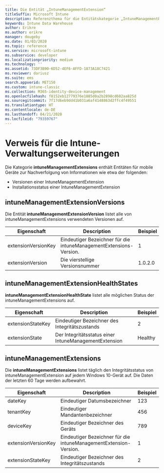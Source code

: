 ```yaml
---
title: Die Entität „IntuneManagementExtension“
titleSuffix: Microsoft Intune
description: Referenzthema für die Entitätskategorie „IntuneManagementExtension“ von Entitätensammlungen in der Intune Data Warehouse-API.
keywords: Intune Data Warehouse
author: Erikre
ms.author: erikre
manager: dougeby
ms.date: 01/03/2020
ms.topic: reference
ms.service: microsoft-intune
ms.subservice: developer
ms.localizationpriority: medium
ms.technology: ''
ms.assetid: 73DF3B90-6D52-4EF6-AFFD-1873A18C7421
ms.reviewer: dariusz
ms.suite: ems
search.appverid: MET150
ms.custom: intune-classic
ms.collection: M365-identity-device-management
ms.openlocfilehash: f8152eb12779376e1885d0a2b2898cd602aa825d
ms.sourcegitcommit: 7f17d6eb9dd41b031a6af4148863d2ffc4f49551
ms.translationtype: HT
ms.contentlocale: de-DE
ms.lasthandoff: 04/21/2020
ms.locfileid: "79359767"
---
```

# <a name="reference-for-intune-management-extensions"></a>Verweis für die Intune-Verwaltungserweiterungen

Die Kategorie **intuneManagementExtensions** enthält Entitäten für mobile Geräte zur Nachverfolgung von Informationen wie etwa der folgenden:

- Versionen einer IntuneManagementExtension
- Installationsstatus einer IntuneManagementExtension

## <a name="intunemanagementextensionversions"></a>intuneManagementExtensionVersions

Die Entität **intuneManagementExtensionVersion** listet alle von intuneManagementExtensions verwendeten Versionen auf.

| Eigenschaft  | Description | Beispiel |
|---------|------------|--------|
| extensionVersionKey |Eindeutiger Bezeichner für die intuneManagementExtensions-Version. | 1 |
| extensionVersion |Die vierstellige Versionsnummer |1.0.2.0 |

## <a name="intunemanagementextensionhealthstates"></a>intuneManagementExtensionHealthStates

**intuneManagementExtensionHealthState** listet alle möglichen Status der intuneManagementExtensions auf.

| Eigenschaft  | Description | Beispiel |
|---------|------------|--------|
| extensionStateKey |Eindeutiger Bezeichner des Integritätszustands | 2 |
| extensionState |Der Integritätsstatus einer IntuneManagementExtension | Healthy |

## <a name="intunemanagementextensions"></a>intuneManagementExtensions

Die **intuneManagementExtensions** listet täglich den Integritätsstatus von intuneManagementExtension auf jedem Windows 10-Gerät auf.
Die Daten der letzten 60 Tage werden aufbewahrt. 


|      Eigenschaft       |                         Description                         | Beispiel |
|---------------------|-------------------------------------------------------------|---------|
|       dateKey       |               Eindeutiger Datumsbezeichner                |   123   |
|      tenantKey      |              Eindeutiger Mandantenbezeichner               |   456   |
|      deviceKey      |              Eindeutiger Bezeichner des Geräts               |   789   |
| extensionVersionKey | Eindeutiger Bezeichner für die intuneManagementExtension-Version. |    1    |
|  extensionStateKey  |             Eindeutiger Bezeichner des Integritätszustands              |    2    |

